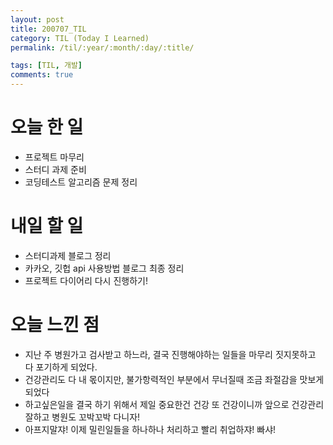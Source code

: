 ```yaml
---
layout: post
title: 200707_TIL
category: TIL (Today I Learned)
permalink: /til/:year/:month/:day/:title/

tags: [TIL, 개발]
comments: true
---
```


# 오늘 한 일

- 프로젝트 마무리
- 스터디 과제 준비
- 코딩테스트 알고리즘 문제 정리

# 내일 할 일

- 스터디과제 블로그 정리
- 카카오, 깃헙 api 사용방법 블로그 최종 정리
- 프로젝트 다이어리 다시 진행하기!

# 오늘 느낀 점

- 지난 주 병원가고 검사받고 하느라, 결국 진행해야하는 일들을 마무리 짓지못하고 다 포기하게 되었다.
- 건강관리도 다 내 몫이지만, 불가항력적인 부분에서 무너질때 조금 좌절감을 맛보게 되었다
- 하고싶은일을 결국 하기 위해서 제일 중요한건 건강 또 건강이니까 앞으로 건강관리 잘하고 병원도 꼬박꼬박 다니자!
- 아프지말쟈! 이제 밀린일들을 하나하나 처리하고 빨리 취업하쟈! 빠샤!
